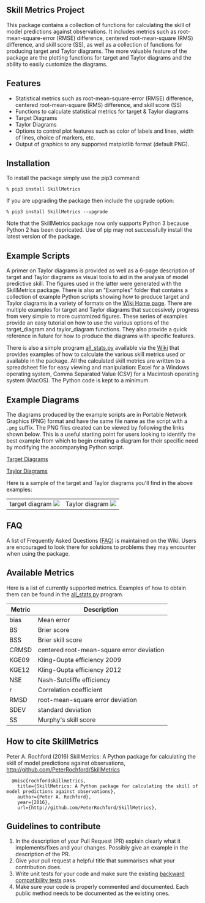 Skill Metrics Project
--------------------
This package contains a collection of functions for calculating the skill of model predictions against observations. It includes metrics such as root-mean-square-error (RMSE) difference, centered root-mean-square (RMS) difference, and skill score (SS), as well as a collection of functions for producing target and Taylor diagrams. The more valuable feature of the package are the plotting functions for target and Taylor diagrams and the ability to easily customize the diagrams.

Features
---------------------
- Statistical metrics such as root-mean-square-error (RMSE) difference, centered root-mean-square (RMS) difference, and skill score (SS)
- Functions to calculate statistical metrics for target & Taylor diagrams
- Target Diagrams
- Taylor Diagrams
- Options to control plot features such as color of labels and lines, width of lines, choice of markers, etc.
- Output of graphics to any supported matplotlib format (default PNG).

Installation
---------------------
To install the package simply use the pip3 command:

`% pip3 install SkillMetrics`

If you are upgrading the package then include the upgrade option:

`% pip3 install SkillMetrics --upgrade`

Note that the SkillMetrics package now only supports Python 3 because Python 2 has been depricated. Use of pip may not successfully install the latest version of the package.

Example Scripts
---------------------
A primer on Taylor diagrams is provided as well as a 6-page description of target and Taylor diagrams as visual tools to aid in the analysis of model predictive skill. The figures used in the latter were generated with the SkillMetrics package. There is also an "Examples" folder that contains a collection of example Python scripts showing how to produce target and Taylor diagrams in a variety of formats on the [Wiki Home page](http://github.com/PeterRochford/SkillMetrics/wiki). There are multiple examples for target and Taylor diagrams that successively progress from very simple to more customized figures. These series of examples provide an easy tutorial on how to use the various options of the target_diagram and taylor_diagram functions. They also provide a quick reference in future for how to produce the diagrams with specific features. 

There is also a simple program [all_stats.py](http://github.com/PeterRochford/SkillMetrics/blob/master/Examples/all_stats.py) available via the [Wiki](http://github.com/PeterRochford/SkillMetrics/wiki#all-statistics) that provides examples of how to calculate the various skill metrics used or available in the package. All the calculated skill metrics are written to a spreadsheet file for easy viewing and manipulation: Excel for a Windows operating system, Comma Separated Value (CSV) for a Macintosh operating system (MacOS). The Python code is kept to a minimum.

Example Diagrams
---------------------
The diagrams produced by the example scripts are in Portable Network Graphics (PNG) format and have the same file name as the script with a `.png` suffix. The PNG files created can be viewed by following the links shown below. This is a useful starting point for users looking to identify the best example from which to begin creating a diagram for their specific need by modifying the accompanying Python script.

[Target Diagrams](http://github.com/PeterRochford/SkillMetrics/wiki/Target-Diagram-Examples)

[Taylor Diagrams](http://github.com/PeterRochford/SkillMetrics/wiki/Taylor-Diagram-Examples)

Here is a sample of the target and Taylor diagrams you'll find in the above examples:

| | |
| :-------------------------:|:-------------------------: |
| target diagram ![](https://github.com/PeterRochford/SkillMetrics/blob/master/Examples/target7_example.png) | Taylor diagram ![](https://github.com/PeterRochford/SkillMetrics/blob/master/Examples/taylor9_example.png) |

FAQ
---------------------
A list of Frequently Asked Questions ([FAQ](http://github.com/PeterRochford/SkillMetrics/wiki/FAQ)) is maintained on the Wiki. Users are encouraged to look there for solutions to problems they may encounter when using the package. 

Available Metrics
---------------------
Here is a list of currently supported metrics. Examples of how to obtain them can be found in the [all_stats.py](http://github.com/PeterRochford/SkillMetrics/blob/master/Examples/all_stats.py) program.

| Metric      | Description |
| ----------- | ----------- |
| bias        | Mean error  |
| BS          | Brier score |
| BSS         | Brier skill score |
| CRMSD       | centered root-mean-square error deviation |
| KGE09       | Kling-Gupta efficiency 2009 |
| KGE12       | Kling-Gupta efficiency 2012 |
| NSE         | Nash-Sutcliffe efficiency |
| r           | Correlation coefficient |
| RMSD        | root-mean-square error deviation |
| SDEV        | standard deviation |
| SS          | Murphy's skill score |

How to cite SkillMetrics
---------------------
Peter A. Rochford (2016) SkillMetrics: A Python package for calculating the skill of model predictions against observations, http://github.com/PeterRochford/SkillMetrics

```
  @misc{rochfordskillmetrics, 
    title={SkillMetrics: A Python package for calculating the skill of model predictions against observations}, 
    author={Peter A. Rochford}, 
    year={2016}, 
    url={http://github.com/PeterRochford/SkillMetrics}, 
```

Guidelines to contribute
---------------------
1. In the description of your Pull Request (PR) explain clearly what it implements/fixes and your changes. Possibly give an example in the description of the PR. 
2. Give your pull request a helpful title that summarises what your contribution does. 
3. Write unit tests for your code and make sure the existing [backward compatibility tests](http://github.com/PeterRochford/SkillMetrics/wiki/Backward-Compatibility-Testing) pass. 
4. Make sure your code is properly commented and documented. Each public method needs to be documented as the existing ones.
